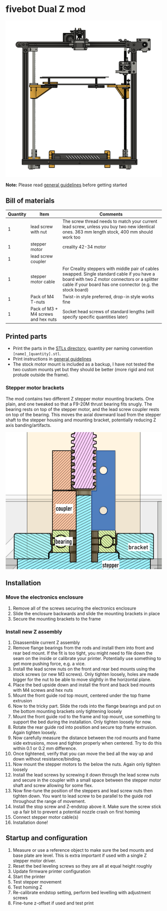 # fivebot Dual Z mod

![overview](assets/images/dual-z/overview.png)

**Note:** Please read [general guidelines](index.html#general-instructions) before getting started

## Bill of materials
|Quantity|Item|Comments|
|---|---|---|
|1|lead screw with nut|The screw thread needs to match your current lead screw, unless you buy two new identical ones. 363 mm length stock, 400 mm should work too|
|1|stepper motor|creality 42-34 motor|
|1|lead screw coupler||
|1|stepper motor cable| For Creality steppers with middle pair of cables swapped. Single standard cable if you have a board with two Z motor connectors or a splitter cable if your board has one connector (e.g. the stock board)|
|1|Pack of M4 T-nuts| Twist-in style preferred, drop-in style works fine|
|1|Pack of M3 + M4 screws and hex nuts| Socket head screws of standard lengths (will specify specific quantities later)|

## Printed parts
* Print the parts in the [STLs directory](https://github.com/fivebot-printer/fivebot/tree/main/dual-z/STLs), quantity per naming convention `[name]_[quantity].stl`.
* Print instructions in [general guidelines](index.html#general-instructions)
* The stock motor mount is included as a backup, I have not tested the two custom mounts yet but they should be better (more rigid and not protude outside the frame).

### Stepper motor brackets
The mod contains two different Z stepper motor mounting brackets. One plain, and one tweaked so that a F9-20M thrust bearing fits snugly. The bearing rests on top of the stepper motor, and the lead screw coupler rests on top of the bearing. This moves the axial downward load from the stepper shaft to the stepper housing and mounting bracket, potentially reducing Z axis banding/artifacts.

![overview](assets/images/dual-z/thrust-bearing-bracket.png)

## Installation

### Move the electronics enclosure
1. Remove all of the screws securing the electronics enclosure
2. Slide the enclosure backwards and slide the mounting brackets in place
3. Secure the mounting brackets to the frame

### Install new Z assembly
1. Disassemble current Z assembly
1. Remove flange bearings from the rods and install them into front and rear bed mount. If the fit is too tight, you might need to file down the seam on the inside or calibrate your printer. Potentially use something to get more pushing force, e.g. a vice.
1. Install the lead screw nuts on the front and rear bed mounts using the stock screws (or new M3 screws). Only tighten loosely, holes are made bigger for the nut to be able to move slightly in the horizontal plane.
1. Place the bed upside down and install the front and back bed mounts with M4 screws and hex nuts
1. Mount the front guide rod top mount, centered under the top frame extrusion
1. Now to the tricky part. Slide the rods into the flange bearings and put on the bottom mounting brackets only tightening loosely
1. Mount the front guide rod to the frame and top mount, use something to support the bed during the installation. Only tighten loosely for now.
1. Rotate the rear guide rod into position and secure top frame extrusion. Again tighten loosely.
1. Now carefully measure the distance between the rod mounts and frame side extrusions, move and tighten properly when centered. Try to do this within 0.1 or 0.2 mm difference.
1. Once tightened, verify that you can move the bed all the way up and down without resistance/binding.
1. Now mount the stepper motors to the below the nuts. Again only tighten loosely
1. Install the lead screws by screwing it down through the lead screw nuts and secure in the coupler with a small space between the stepper motor shaft and screw allowing for some flex.
1. Now fine-tune the position of the steppers and lead screw nuts then tighten down. You want to lead screw to be parallel to the guide rod throughout the range of movement.
1. Install the stop screw and Z-endstop above it. Make sure the screw stick up a fair bit to prevent a potential nozzle crash on first homing
2. Connect stepper motor cable(s)
1. Installation done!

## Startup and configuration
1. Measure or use a reference object to make sure the bed mounts and base plate are level. This is extra important if used with a single Z stepper motor driver.
1. Reset the bed leveling screws so they are all at equal height roughly
1. Update firmware printer configuration
1. Start the printer
1. Test stepper movement
1. Test homing Z
1. Re-calibrate endstop setting, perform bed levelling with adjustment screws
2. Fine-tune z-offset if used and test print
